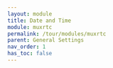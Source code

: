 ```yaml
---
layout: module
title: Date and Time
module: muxrtc
permalink: /tour/modules/muxrtc
parent: General Settings
nav_order: 1
has_toc: false
---
```

